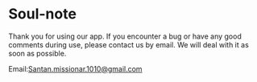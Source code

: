 # Soul-note

Thank you for using our app. If you encounter a bug or have any good comments during use, please contact us by email. We will deal with it as soon as possible.

Email:Santan.missionar.1010@gmail.com
